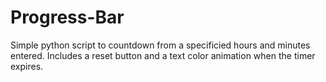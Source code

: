 # Progress-Bar

Simple python script to countdown from a specificied hours and minutes entered. Includes a reset button and a text color animation when the timer expires.
